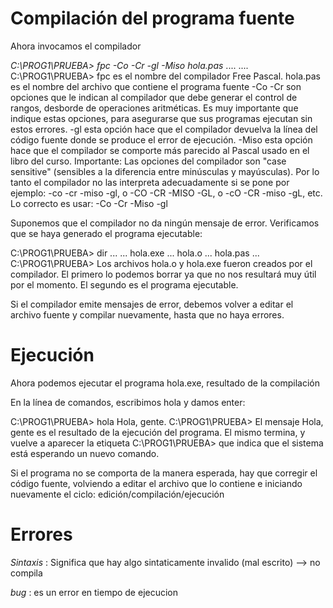 # Compilación del programa fuente
Ahora invocamos el compilador

_C:\PROG1\PRUEBA> fpc -Co -Cr -gl -Miso hola.pas_
....
....
C:\PROG1\PRUEBA>
fpc es el nombre del compilador Free Pascal.
hola.pas es el nombre del archivo que contiene el programa fuente
-Co -Cr son opciones que le indican al compilador que debe generar el control de rangos, desborde de operaciones aritméticas. Es muy importante que indique estas opciones, para asegurarse que sus programas ejecutan sin estos errores.
-gl esta opción hace que el compilador devuelva la línea del código fuente donde se produce el error de ejecución.
-Miso esta opción hace que el compilador se comporte más parecido al Pascal usado en el libro del curso.
Importante: Las opciones del compilador son "case sensitive" (sensibles a la diferencia entre minúsculas y mayúsculas). Por lo tanto el compilador no las interpreta adecuadamente si se pone por ejemplo: -co -cr -miso -gl, o -CO -CR -MISO -GL, o -cO -CR -miso -gL, etc. Lo correcto es usar: -Co -Cr -Miso -gl

Suponemos que el compilador no da ningún mensaje de error. Verificamos que se haya generado el programa ejecutable:

C:\PROG1\PRUEBA> dir
 ...
 ...   hola.exe
 ...   hola.o
 ...   hola.pas
 ...
C:\PROG1\PRUEBA>
Los archivos hola.o y hola.exe fueron creados por el compilador. El primero lo podemos borrar ya que no nos resultará muy útil por el momento. El segundo es el programa ejecutable.

Si el compilador emite mensajes de error, debemos volver a editar el archivo fuente y compilar nuevamente, hasta que no haya errores.

# Ejecución
Ahora podemos ejecutar el programa hola.exe, resultado de la compilación

En la línea de comandos, escribimos hola y damos enter:

C:\PROG1\PRUEBA> hola
Hola, gente.
C:\PROG1\PRUEBA>
El mensaje Hola, gente es el resultado de la ejecución del programa. El mismo termina, y vuelve a aparecer la etiqueta C:\PROG1\PRUEBA> que indica que el sistema está esperando un nuevo comando.

Si el programa no se comporta de la manera esperada, hay que corregir el código fuente, volviendo a editar el archivo que lo contiene e iniciando nuevamente el ciclo: edición/compilación/ejecución


# Errores 
_Sintaxis_ : Significa que hay algo sintaticamente invalido (mal escrito) --> no compila 

_bug_ : es un error en tiempo de ejecucion